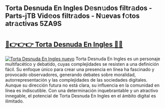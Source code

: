 ## Torta Desnuda En Ingles D𝚎sn𝚞dos filtr𝚊dos - Parts-jTB Vid𝚎os filtr𝚊dos - N𝚞evas f𝚘tos atr𝚊ctivas 5ZA9S

# <h2><a href="http://mb71u2e.tromn.icu/?c=Torta+Desnuda+En+Ingles">🔗👉👉👉 Torta Desnuda En Ingles 🔗🔗</a></h2>

[![Torta Desnuda En Ingles nuevo](https://i.imgur.com/pEAQMta.gif)](http://mb71u2e.tromn.icu/?c=Torta+Desnuda+En+Ingles)
Torta Desnuda En Ingles es un personaje multifacético y debatido, cuyas complejidades se resisten a una definición fácil.  Su enfoque único para crear una presencia en línea ha fascinado y provocado observadores, generando debates sobre moralidad, autorrepresentación y las complejidades de las sociedades digitales. Aunque su dirección futura no está clara, su influencia en la comunidad en línea es indiscutible. Con una determinación inquebrantable y un atractivo innegable, el potencial de Torta Desnuda En Ingles en el ámbito digital es ilimitado.

